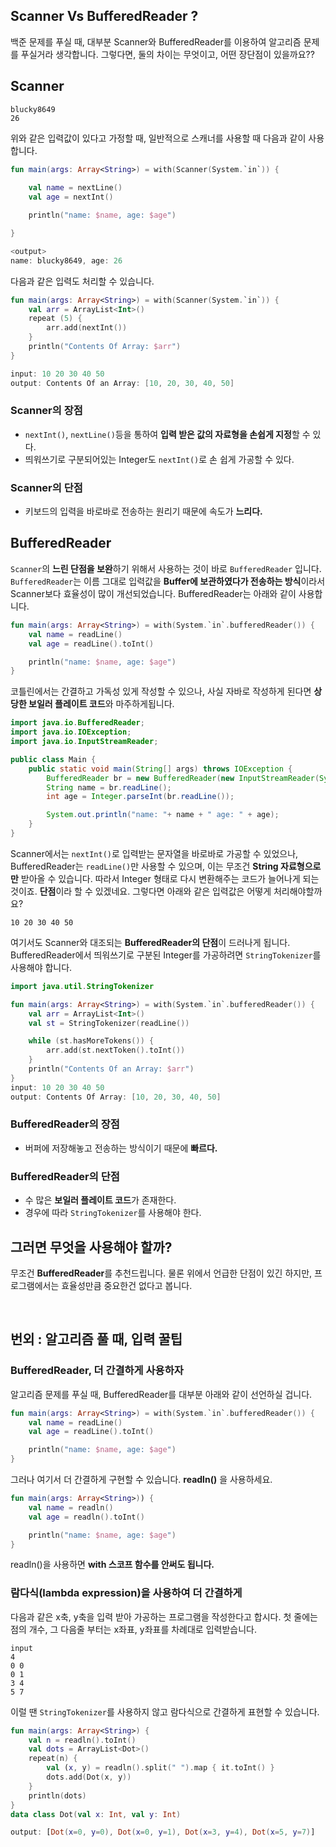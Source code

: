 ## Scanner Vs BufferedReader ?
백준 문제를 푸실 때, 대부분 Scanner와 BufferedReader를 이용하여 알고리즘 문제를 푸실거라 생각합니다.
그렇다면, 둘의 차이는 무엇이고, 어떤 장단점이 있을까요??


## Scanner
```
blucky8649
26
```
위와 같은 입력값이 있다고 가정할 때, 일반적으로 스캐너를 사용할 때 다음과 같이 사용합니다.
```kotlin
fun main(args: Array<String>) = with(Scanner(System.`in`)) {
    
    val name = nextLine()
    val age = nextInt()

    println("name: $name, age: $age")

}

<output>
name: blucky8649, age: 26
```
다음과 같은 입력도 처리할 수 있습니다.
```kotlin
fun main(args: Array<String>) = with(Scanner(System.`in`)) {
    val arr = ArrayList<Int>()
    repeat (5) {
        arr.add(nextInt())
    }
    println("Contents Of Array: $arr")
}

input: 10 20 30 40 50
output: Contents Of an Array: [10, 20, 30, 40, 50]
```

### Scanner의 장점
* `nextInt()`, `nextLine()`등을 통하여 **입력 받은 값의 자료형을 손쉽게 지정**할 수 있다.
* 띄워쓰기로 구분되어있는 Integer도 `nextInt()`로 손 쉽게 가공할 수 있다.

### Scanner의 단점
* 키보드의 입력을 바로바로 전송하는 원리기 때문에 속도가 **느리다.**

## BufferedReader
`Scanner`의 **느린 단점을 보완**하기 위해서 사용하는 것이 바로 `BufferedReader` 입니다.
`BufferedReader`는 이름 그대로 입력값을 **Buffer에 보관하였다가 전송하는 방식**이라서 Scanner보다 효율성이 많이 개선되었습니다. BufferedReader는 아래와 같이 사용합니다.

```kotlin
fun main(args: Array<String>) = with(System.`in`.bufferedReader()) {
    val name = readLine()
    val age = readLine().toInt()

    println("name: $name, age: $age")
}
```
코틀린에서는 간결하고 가독성 있게 작성할 수 있으나, 사실 자바로 작성하게 된다면 **상당한 보일러 플레이트 코드**와 마주하게됩니다.
```java
import java.io.BufferedReader;
import java.io.IOException;
import java.io.InputStreamReader;

public class Main {
    public static void main(String[] args) throws IOException {
        BufferedReader br = new BufferedReader(new InputStreamReader(System.in));
        String name = br.readLine();
        int age = Integer.parseInt(br.readLine());

        System.out.println("name: "+ name + " age: " + age);
    }
}
```

Scanner에서는 `nextInt()`로 입력받는 문자열을 바로바로 가공할 수 있었으나, BufferedReader는 `readLine()`만 사용할 수 있으며, 이는 무조건 **String 자료형으로만** 받아올 수 있습니다.
따라서 Integer 형태로 다시 변환해주는 코드가 늘어나게 되는 것이죠. **단점**이라 할 수 있겠네요.
그렇다면 아래와 같은 입력값은 어떻게 처리해야할까요?
```
10 20 30 40 50
```

여기서도 Scanner와 대조되는 **BufferedReader의 단점**이 드러나게 됩니다. BufferedReader에서 띄워쓰기로 구분된 Integer를 가공하려면 `StringTokenizer`를 사용해야 합니다.
```kotlin
import java.util.StringTokenizer

fun main(args: Array<String>) = with(System.`in`.bufferedReader()) {
    val arr = ArrayList<Int>()
    val st = StringTokenizer(readLine())

    while (st.hasMoreTokens()) {
        arr.add(st.nextToken().toInt())
    }
    println("Contents Of an Array: $arr")
}
input: 10 20 30 40 50
output: Contents Of Array: [10, 20, 30, 40, 50]
```

### BufferedReader의 장점
* 버퍼에 저장해놓고 전송하는 방식이기 때문에 **빠르다.**

### BufferedReader의 단점
* 수 많은 **보일러 플레이트 코드**가 존재한다.
* 경우에 따라 `StringTokenizer`를 사용해야 한다.

## 그러면 무엇을 사용해야 할까?
무조건 **BufferedReader**를 추천드립니다. 물론 위에서 언급한 단점이 있긴 하지만, 프로그램에서는 효율성만큼 중요한건 없다고 봅니다.

<br>

## 번외 : 알고리즘 풀 때, 입력 꿀팁

### BufferedReader, 더 간결하게 사용하자
알고리즘 문제를 푸실 때, BufferedReader를 대부분 아래와 같이 선언하실 겁니다.
```kotlin
fun main(args: Array<String>) = with(System.`in`.bufferedReader()) {
    val name = readLine()
    val age = readLine().toInt()

    println("name: $name, age: $age")
}
```

그러나 여기서 더 간결하게 구현할 수 있습니다. **readln()** 을 사용하세요.
```kotlin
fun main(args: Array<String>)) {
    val name = readln()
    val age = readln().toInt()

    println("name: $name, age: $age")
}
```
readln()을 사용하면 **with 스코프 함수를 안써도 됩니다.**

### 람다식(lambda expression)을 사용하여 더 간결하게
다음과 같은 x축, y축을 입력 받아 가공하는 프로그램을 작성한다고 합시다.
첫 줄에는 점의 개수, 그 다음줄 부터는 x좌표, y좌표를 차례대로 입력받습니다. 
```
input
4
0 0
0 1
3 4
5 7
```
이럴 땐 `StringTokenizer`를 사용하지 않고 람다식으로 간결하게 표현할 수 있습니다.


```kotlin
fun main(args: Array<String>) {
    val n = readln().toInt()
    val dots = ArrayList<Dot>()
    repeat(n) {
        val (x, y) = readln().split(" ").map { it.toInt() }
        dots.add(Dot(x, y))
    }
    println(dots)
}
data class Dot(val x: Int, val y: Int)

output: [Dot(x=0, y=0), Dot(x=0, y=1), Dot(x=3, y=4), Dot(x=5, y=7)]
```
